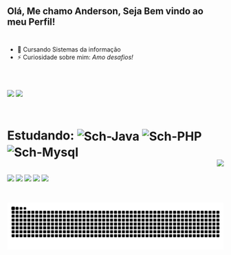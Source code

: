 ## Olá, Me chamo Anderson, Seja Bem vindo ao meu Perfil!<br><br>
- 🌱 Cursando Sistemas da informação
- ⚡ Curiosidade sobre mim: _Amo desafios!_



<br><br>

<div>
 
  <a href="https://github.com/sorinmarkov"></a>
  <img height="180cm" src="https://github-readme-stats.vercel.app/api?username=sorinmarkov&show_icons=true&theme=dark&include_all_commits=true&count_private=true"/>
  <img height="180cm" src="https://github-readme-stats.vercel.app/api/top-langs/?username=sorinmarkov&layout=compact&langs_count=16&theme=dark"/>
</div>
<div style="display: inline_block"><br>
  <h1>Estudando:
  <!--<img align="center" alt="Sch-Python" height="30" width="40" src="https://raw.githubusercontent.com/devicons/devicon/master/icons/python/python-original.svg">-->
  <img align="center" alt="Sch-Java" height="30" width="40" src="https://img.shields.io/badge/Java-ED8B00?style=for-the-badge&logo=java&logoColor=white">
  <img align="center" alt="Sch-PHP" height="30" width="40" src="https://img.shields.io/badge/PHP-777BB4?style=for-the-badge&logo=php&logoColor=white">
  <img align="center" alt="Sch-Mysql" height="30" width="40" src="https://img.shields.io/badge/MySQL-00000F?style=for-the-badge&logo=mysql&logoColor=white">
  <br><img height="100cm" align="right" src="https://1.bp.blogspot.com/-81XveF6qEQs/Va_AeafS9NI/AAAAAAAAIIo/wliGWa7iAIE/s1600/75.gif">
</div><br>
<div>
  <a href="mailto:anderson.schmidt90@gmail.com" target="_blank"><img height="25" src="https://img.shields.io/badge/Gmail-D14836?style=for-the-badge&logo=gmail&logoColor=white" target="_blank"></a>
  <a href="https://instagram.com/andersonmarkovschmidt" target="_blank"><img height="25" src="https://img.shields.io/badge/Instagram-%23E4405F?style-for-the-badge&logo=instagram&logoColor=white" target="_blank"></a>
  <a href="https://www.linkedin.com/in/anderson-schmidt-66129b1b1/" target="_blank"><img height="25" src="https://img.shields.io/badge/LinkedIn-0077B5?style=for-the-badge&logo=linkedin&logoColor=white"></a>
  <a href="https://api.whatsapp.com/send?phone=5561999475582" target="_blank"><img height="25" src="https://img.shields.io/badge/WhatsApp-25D366?style=for-the-badge&logo=whatsapp&logoColor=white"></a>
  <a href="https://t.me/Schmidt_bsb" target="_blank"><img height="25" src="https://img.shields.io/badge/Telegram-2CA5E0?style=for-the-badge&logo=telegram&logoColor=white"></a>
  
  ![Snake animation](https://github.com/sorinmarkov/sorinmarkov/blob/output/github-contribution-grid-snake.svg)
</div>


<!--
**sorinmarkov/sorinmarkov** is a ✨ _special_ ✨ repository because its `README.md` (this file) appears on your GitHub profile.

Here are some ideas to get you started:

- 🔭 I’m currently working on ...
- 🌱 I’m currently learning ...
- 👯 I’m looking to collaborate on ...
- 🤔 I’m looking for help with ...
- 💬 Ask me about ...
- 📫 How to reach me: ...
- 😄 Pronouns: ...
- ⚡ Fun fact: ...
-->
